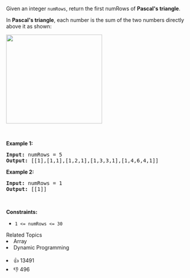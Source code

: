 <p>Given an integer <code>numRows</code>, return the first numRows of <strong>Pascal's triangle</strong>.</p>

<p>In <strong>Pascal's triangle</strong>, each number is the sum of the two numbers directly above it as shown:</p> 
<img alt="" src="https://upload.wikimedia.org/wikipedia/commons/0/0d/PascalTriangleAnimated2.gif" style="height:240px; width:260px" /> 
<p>&nbsp;</p> 
<p><strong class="example">Example 1:</strong></p> 
<pre><strong>Input:</strong> numRows = 5
<strong>Output:</strong> [[1],[1,1],[1,2,1],[1,3,3,1],[1,4,6,4,1]]
</pre>
<p><strong class="example">Example 2:</strong></p> 
<pre><strong>Input:</strong> numRows = 1
<strong>Output:</strong> [[1]]
</pre> 
<p>&nbsp;</p> 
<p><strong>Constraints:</strong></p>

<ul> 
 <li><code>1 &lt;= numRows &lt;= 30</code></li> 
</ul>

<div><div>Related Topics</div><div><li>Array</li><li>Dynamic Programming</li></div></div><br><div><li>👍 13491</li><li>👎 496</li></div>